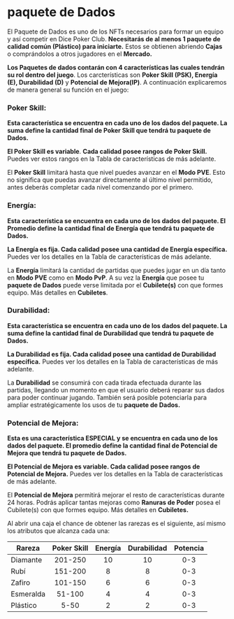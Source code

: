 # paquete de Dados

El Paquete de Dados es uno de los NFTs necesarios para formar un equipo y así competir en Dice Poker Club. **Necesitarás de al menos 1 paquete de calidad común (Plástico) para iniciarte.** Estos se obtienen abriendo **Cajas** o comprándolos a otros jugadores en el **Mercado.**

**Los Paquetes de dados contarán con 4 características las cuales tendrán su rol dentro del juego**.
Los carcterísticas son **Poker Skill (PSK), Energía (E), Durabilidad (D)** y **Potencial de Mejora(IP)**. A continuación explicaremos de manera general su función en el juego:

### **Poker Skill:**

**Esta característica se encuentra en cada uno de los dados del paquete. La suma define la cantidad final de Poker Skill que tendrá tu paquete de Dados.** 

**El Poker Skill es variable**. **Cada calidad posee rangos de Poker Skill.** Puedes ver estos rangos en la Tabla de características de más adelante.

El **Poker Skill** limitará hasta que nivel puedes avanzar en el **Modo PVE**. Esto no significa que puedas avanzar directamente al último nivel permitido, antes deberás completar cada nivel comenzando por el primero.

### **Energía:**

**Esta característica se encuentra en cada uno de los dados del paquete. El Promedio define la cantidad final de Energía que tendrá tu paquete de Dados.** 

**La Energía es fija. Cada calidad posee una cantidad de Energía específica.** Puedes ver los detalles en la Tabla de características de más adelante.

La **Energía** limitará la cantidad de partidas que puedes jugar en un día tanto en **Modo PVE** como en **Modo PvP**. A su vez la **Energía** que posee tu **paquete de Dados** puede verse limitada por el **Cubilete(s)** con que formes equipo. Más detalles en **Cubiletes**.

### **Durabilidad:**

**Esta característica se encuentra en cada uno de los dados del paquete. La suma define la cantidad final de Durabilidad que tendrá tu paquete de Dados.** 

**La Durabilidad es fija. Cada calidad posee una cantidad de Durabilidad específica.** Puedes ver los detalles en la Tabla de características de más adelante.

La **Durabilidad** se consumirá con cada tirada efectuada durante las partidas, llegando un momento en que el usuario deberá reparar sus dados para poder continuar jugando. También será posible potenciarla para ampliar estratégicamente los usos de tu **paquete de Dados.**

### Potencial de Mejora:

**Esta es una característica ESPECIAL y se encuentra en cada uno de los dados del paquete. El promedio define la cantidad final de Potencial de Mejora que tendrá tu paquete de Dados.**

**El Potencial de Mejora es variable. Cada calidad posee rangos de Potencial de Mejora.** Puedes ver los detalles en la Tabla de características de más adelante.

El **Potencial de Mejora** permitirá mejorar el resto de características durante 24 horas. Podrás aplicar tantas mejoras como **Ranuras de Poder** posea el Cubilete(s) con que formes equipo. Más detalles en **Cubiletes.**

Al abrir una caja el chance de obtener las rarezas es el siguiente, así mismo los atributos que alcanza cada una:

| Rareza    | Poker Skill | Energía | Durabilidad | Potencia   |
| ---       | :-:         | :-:     | :-:         | :-:        |
| Diamante  | 201-250     | 10      | 10          | 0-3        |
| Rubí      | 151-200     | 8       | 8           | 0-3        |
| Zafiro    | 101-150     | 6       | 6           | 0-3        |
| Esmeralda | 51-100      | 4       | 4           | 0-3        |
| Plástico  | 5-50        | 2       | 2           | 0-3        |